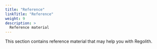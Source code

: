 ```yaml
---
title: "Reference"
linkTitle: "Reference"
weight: 9
description: >
  Reference material
---
```


This section contains reference material that may help you with Regolith.
